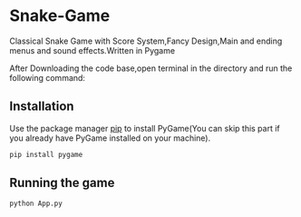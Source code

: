 # Snake-Game
Classical Snake Game with Score System,Fancy Design,Main and ending menus and sound effects.Written in Pygame

After Downloading the code base,open terminal in the directory and run the following command:

## Installation

Use the package manager [pip](https://pip.pypa.io/en/stable/) to install PyGame(You can skip this part if you already have PyGame installed on your machine).

```bash
pip install pygame
```
## Running the game

```bash
python App.py
```


